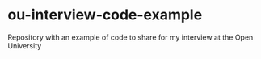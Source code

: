 # ou-interview-code-example
Repository with an example of code to share for my interview at the Open University
